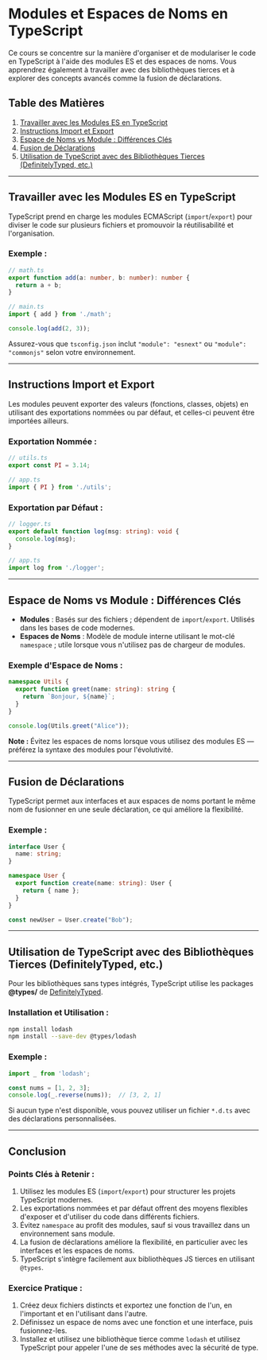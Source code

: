 
# Modules et Espaces de Noms en TypeScript

Ce cours se concentre sur la manière d'organiser et de modulariser le code en TypeScript à l'aide des modules ES et des espaces de noms. Vous apprendrez également à travailler avec des bibliothèques tierces et à explorer des concepts avancés comme la fusion de déclarations.

## Table des Matières

1. [Travailler avec les Modules ES en TypeScript](#working-with-es-modules-in-typescript)
2. [Instructions Import et Export](#import-and-export-statements)
3. [Espace de Noms vs Module : Différences Clés](#namespace-vs-module-key-differences)
4. [Fusion de Déclarations](#declaration-merging)
5. [Utilisation de TypeScript avec des Bibliothèques Tierces (DefinitelyTyped, etc.)](#using-typescript-with-third-party-libraries-definitelytyped-etc)

---

## Travailler avec les Modules ES en TypeScript

TypeScript prend en charge les modules ECMAScript (`import`/`export`) pour diviser le code sur plusieurs fichiers et promouvoir la réutilisabilité et l'organisation.

### Exemple :

```typescript
// math.ts
export function add(a: number, b: number): number {
  return a + b;
}

// main.ts
import { add } from './math';

console.log(add(2, 3));
```

Assurez-vous que `tsconfig.json` inclut `"module": "esnext"` ou `"module": "commonjs"` selon votre environnement.

---

## Instructions Import et Export

Les modules peuvent exporter des valeurs (fonctions, classes, objets) en utilisant des exportations nommées ou par défaut, et celles-ci peuvent être importées ailleurs.

### Exportation Nommée :

```typescript
// utils.ts
export const PI = 3.14;

// app.ts
import { PI } from './utils';
```

### Exportation par Défaut :

```typescript
// logger.ts
export default function log(msg: string): void {
  console.log(msg);
}

// app.ts
import log from './logger';
```

---

## Espace de Noms vs Module : Différences Clés

- **Modules** : Basés sur des fichiers ; dépendent de `import`/`export`. Utilisés dans les bases de code modernes.
- **Espaces de Noms** : Modèle de module interne utilisant le mot-clé `namespace` ; utile lorsque vous n'utilisez pas de chargeur de modules.

### Exemple d'Espace de Noms :

```typescript
namespace Utils {
  export function greet(name: string): string {
    return `Bonjour, ${name}`;
  }
}

console.log(Utils.greet("Alice"));
```

**Note :** Évitez les espaces de noms lorsque vous utilisez des modules ES — préférez la syntaxe des modules pour l'évolutivité.

---

## Fusion de Déclarations

TypeScript permet aux interfaces et aux espaces de noms portant le même nom de fusionner en une seule déclaration, ce qui améliore la flexibilité.

### Exemple :

```typescript
interface User {
  name: string;
}

namespace User {
  export function create(name: string): User {
    return { name };
  }
}

const newUser = User.create("Bob");
```

---

## Utilisation de TypeScript avec des Bibliothèques Tierces (DefinitelyTyped, etc.)

Pour les bibliothèques sans types intégrés, TypeScript utilise les packages **@types/** de [DefinitelyTyped](https://github.com/DefinitelyTyped/DefinitelyTyped).

### Installation et Utilisation :

```bash
npm install lodash
npm install --save-dev @types/lodash
```

### Exemple :

```typescript
import _ from 'lodash';

const nums = [1, 2, 3];
console.log(_.reverse(nums));  // [3, 2, 1]
```

Si aucun type n'est disponible, vous pouvez utiliser un fichier `*.d.ts` avec des déclarations personnalisées.

---

## Conclusion

### Points Clés à Retenir :
1. Utilisez les modules ES (`import`/`export`) pour structurer les projets TypeScript modernes.
2. Les exportations nommées et par défaut offrent des moyens flexibles d'exposer et d'utiliser du code dans différents fichiers.
3. Évitez `namespace` au profit des modules, sauf si vous travaillez dans un environnement sans module.
4. La fusion de déclarations améliore la flexibilité, en particulier avec les interfaces et les espaces de noms.
5. TypeScript s'intègre facilement aux bibliothèques JS tierces en utilisant `@types`.

### Exercice Pratique :
1. Créez deux fichiers distincts et exportez une fonction de l'un, en l'important et en l'utilisant dans l'autre.
2. Définissez un espace de noms avec une fonction et une interface, puis fusionnez-les.
3. Installez et utilisez une bibliothèque tierce comme `lodash` et utilisez TypeScript pour appeler l'une de ses méthodes avec la sécurité de type.
